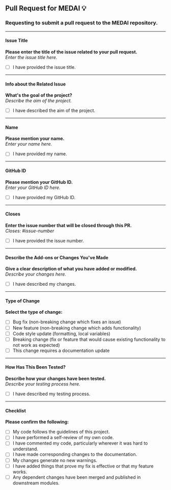 ## Pull Request for MEDAI 💡

### Requesting to submit a pull request to the MEDAI repository.

---

#### Issue Title
**Please enter the title of the issue related to your pull request.**  
*Enter the issue title here.*

- [ ] I have provided the issue title.

---

#### Info about the Related Issue
**What's the goal of the project?**  
*Describe the aim of the project.*

- [ ] I have described the aim of the project.

---

#### Name
**Please mention your name.**  
*Enter your name here.*

- [ ] I have provided my name.

---

#### GitHub ID
**Please mention your GitHub ID.**  
*Enter your GitHub ID here.*

- [ ] I have provided my GitHub ID.

---

#### Closes
**Enter the issue number that will be closed through this PR.**  
*Closes: #issue-number*

- [ ] I have provided the issue number.

---

#### Describe the Add-ons or Changes You've Made
**Give a clear description of what you have added or modified.**  
*Describe your changes here.*

- [ ] I have described my changes.

---

#### Type of Change
**Select the type of change:**  
- [ ] Bug fix (non-breaking change which fixes an issue)
- [ ] New feature (non-breaking change which adds functionality)
- [ ] Code style update (formatting, local variables)
- [ ] Breaking change (fix or feature that would cause existing functionality to not work as expected)
- [ ] This change requires a documentation update

---

#### How Has This Been Tested?
**Describe how your changes have been tested.**  
*Describe your testing process here.*

- [ ] I have described my testing process.

---

#### Checklist
**Please confirm the following:**  
- [ ] My code follows the guidelines of this project.
- [ ] I have performed a self-review of my own code.
- [ ] I have commented my code, particularly wherever it was hard to understand.
- [ ] I have made corresponding changes to the documentation.
- [ ] My changes generate no new warnings.
- [ ] I have added things that prove my fix is effective or that my feature works.
- [ ] Any dependent changes have been merged and published in downstream modules.
